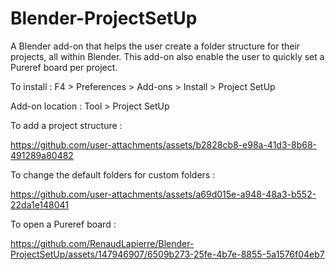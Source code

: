 # Blender-ProjectSetUp
A Blender add-on that helps the user create a folder structure for their projects, all within Blender. This add-on also enable the user to quickly set a Pureref board per project.

To install : F4 > Preferences > Add-ons > Install > Project SetUp

Add-on location : Tool > Project SetUp


To add a project structure :

https://github.com/user-attachments/assets/b2828cb8-e98a-41d3-8b68-491289a80482

To change the default folders for custom folders :

https://github.com/user-attachments/assets/a69d015e-a948-48a3-b552-22da1e148041




To open a Pureref board :

https://github.com/RenaudLapierre/Blender-ProjectSetUp/assets/147946907/6509b273-25fe-4b7e-8855-5a1576f04eb7

